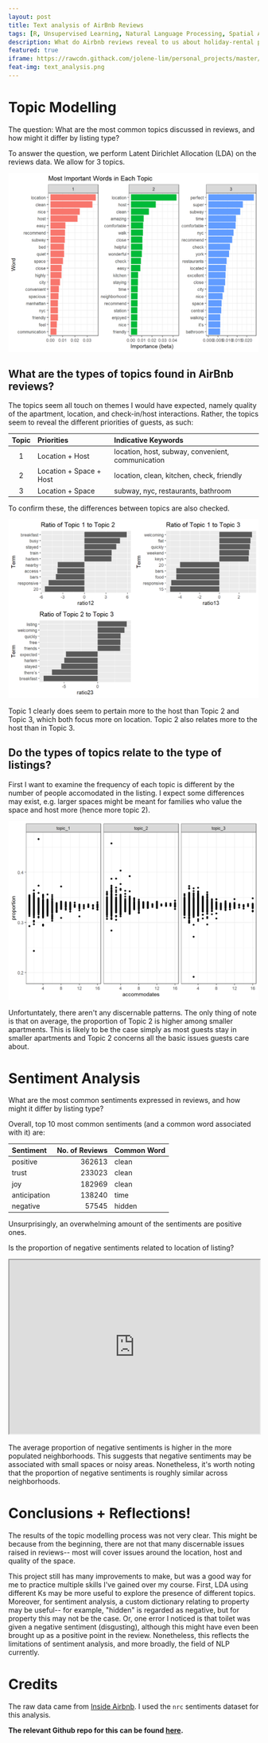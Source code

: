 ```yaml
---
layout: post
title: Text analysis of AirBnb Reviews
tags: [R, Unsupervised Learning, Natural Language Processing, Spatial Analysis, Data Visualization]
description: What do Airbnb reviews reveal to us about holiday-rental property?
featured: true
iframe: https://rawcdn.githack.com/jolene-lim/personal_projects/master/airbnb_text_mining/sentiment_map.html
feat-img: text_analysis.png
---
```


# Topic Modelling
The question: What are the most common topics discussed in reviews, and how might it differ by listing type?

To answer the question, we perform Latent Dirichlet Allocation (LDA) on the reviews data. We allow for 3 topics. 

![LDA Topics](https://raw.githubusercontent.com/jolene-lim/personal_projects/master/airbnb_text_mining/airbnb_text_mining_files/figure-html/unnamed-chunk-7-1.png)

## What are the types of topics found in AirBnb reviews?

The topics seem all touch on themes I would have expected, namely quality of the apartment, location, and check-in/host interactions. Rather, the topics seem to reveal the different priorities of guests, as such:

<table class="table table-hover" style="width: auto !important; margin-left: auto; margin-right: auto;">
<thead>
<tr class="header">
<th align="center">Topic</th>
<th align="left">Priorities</th>
<th align="left">Indicative Keywords</th>
</tr>
</thead>
<tbody>
<tr>
<td align="center">1</td>
<td align="left">Location + Host</td>
<td align="left">location, host, subway, convenient, communication</td>
</tr>
<tr>
<td align="center">2</td>
<td align="left">Location + Space + Host</td>
<td align="left">location, clean, kitchen, check, friendly</td>
</tr>
<tr>
<td align="center">3</td>
<td align="left">Location + Space</td>
<td align="left">subway, nyc, restaurants, bathroom</td>
</tr>
</tbody>
</table>

To confirm these, the differences between topics are also checked. 

![Topic differences](https://raw.githubusercontent.com/jolene-lim/personal_projects/master/airbnb_text_mining/airbnb_text_mining_files/figure-html/unnamed-chunk-8-1.png)

Topic 1 clearly does seem to pertain more to the host than Topic 2 and Topic 3, which both focus more on location. Topic 2 also relates more to the host than in Topic 3. 

## Do the types of topics relate to the type of listings?

First I want to examine the frequency of each topic is different by the number of people accomodated in the listing. I expect some differences may exist, e.g. larger spaces might be meant for families who value the space and host more (hence more topic 2).

![Topics vs No. of People Accomodated](https://raw.githubusercontent.com/jolene-lim/personal_projects/master/airbnb_text_mining/airbnb_text_mining_files/figure-html/unnamed-chunk-10-1.png)

Unfortuntately, there aren't any discernable patterns. The only thing of note is that on average, the proportion of Topic 2 is higher among smaller apartments. This is likely to be the case simply as most  guests stay in smaller apartments and Topic 2 concerns all the basic issues guests care about.

# Sentiment Analysis
What are the most common sentiments expressed in reviews, and how might it differ by listing type?

Overall, top 10 most common sentiments (and a common word associated with it) are:

<table class="table table-hover" style="width: auto !important; margin-left: auto; margin-right: auto;">
<thead>
<tr>
<th style="text-align:left;">
Sentiment
</th>
<th style="text-align:right;">
No. of Reviews
</th>
<th style="text-align:left;">
Common Word
</th>
</tr>
</thead>
<tbody>
<tr>
<td style="text-align:left;">
positive
</td>
<td style="text-align:right;">
362613
</td>
<td style="text-align:left;">
clean
</td>
</tr>
<tr>
<td style="text-align:left;">
trust
</td>
<td style="text-align:right;">
233023
</td>
<td style="text-align:left;">
clean
</td>
</tr>
<tr>
<td style="text-align:left;">
joy
</td>
<td style="text-align:right;">
182969
</td>
<td style="text-align:left;">
clean
</td>
</tr>
<tr>
<td style="text-align:left;">
anticipation
</td>
<td style="text-align:right;">
138240
</td>
<td style="text-align:left;">
time
</td>
</tr>
<tr>
<td style="text-align:left;">
negative
</td>
<td style="text-align:right;">
57545
</td>
<td style="text-align:left;">
hidden
</td>
</tr>
</tbody>
</table>

Unsurprisingly, an overwhelming amount of the sentiments are positive ones.

Is the proportion of negative sentiments related to location of listing?

<iframe src = "https://rawcdn.githack.com/jolene-lim/personal_projects/master/airbnb_text_mining/sentiment_map.html" width = "100%" height = "350px"></iframe>

The average proportion of negative sentiments is higher in the more populated neighborhoods. This suggests that negative sentiments may be associated with small spaces or noisy areas. Nonetheless, it's worth noting that the proportion of negative sentiments is roughly similar across neighborhoods.

# Conclusions + Reflections!
The results of the topic modelling process was not very clear. This might be because from the beginning, there are not that many discernable issues raised in reviews-- most will cover issues around the location, host and quality of the space. 

This project still has many improvements to make, but was a good way for me to practice multiple skills I've gained over my course. First, LDA using different Ks may be more useful to explore the presence of different topics. Moreover, for sentiment analysis, a custom dictionary relating to property may be useful-- for example, "hidden" is regarded as negative, but for property this may not be the case. Or, one error I noticed is that toilet was given a negative sentiment (disgusting), although this might have even been brought up as a positive point in the review. Nonetheless, this reflects the limitations of sentiment analysis, and more broadly, the field of NLP currently.

# Credits
The raw data came from [Inside Airbnb](http://insideairbnb.com/get-the-data.html). I used the `nrc` sentiments dataset for this analysis. 

<b>The relevant Github repo for this can be found [here](https://github.com/jolene-lim/personal_projects/tree/master/airbnb_text_mining).</b>
